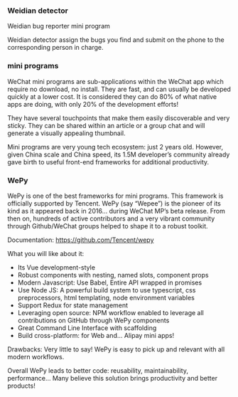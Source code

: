 ### Weidian detector

Weidian bug reporter mini program

Weidian detector assign the bugs you find and submit on the phone to the corresponding person in charge. 

### mini programs

WeChat mini programs are sub-applications within the WeChat app which require no download, no install. They are fast, and can usually be developed quickly at a lower cost. It is considered they can do 80% of what native apps are doing, with only 20% of the development efforts!

They have several touchpoints that make them easily discoverable and very sticky. They can be shared within an article or a group chat and will generate a visually appealing thumbnail. 

Mini programs are very young tech ecosystem: just 2 years old. However, given China scale and China speed, its 1.5M developer’s community already gave birth to useful front-end frameworks for additional productivity. 

### WePy

WePy is one of the best frameworks for mini programs. This framework is officially supported by Tencent. WePy (say “Wepee”) is the pioneer of its kind as it appeared back in 2016… during WeChat MP’s beta release. From then on, hundreds of active contributors and a very vibrant community through Github/WeChat groups helped to shape it to a robust toolkit.

Documentation: https://github.com/Tencent/wepy

What you will like about it:

- Its Vue development-style
- Robust components with nesting, named slots, component props
- Modern Javascript: Use Babel, Entire API wrapped in promises
- Use Node JS: A powerful build system to use typescript, css preprocessors, html templating, node environment variables
- Support Redux for state management
- Leveraging open source: NPM workflow enabled to leverage all contributions on GitHub through WePy components
- Great Command Line Interface with scaffolding
- Build cross-platform: for Web and… Alipay mini apps!

Drawbacks: Very little to say! WePy is easy to pick up and relevant with all modern workflows.

Overall WePy leads to better code: reusability, maintainability, performance… Many believe this solution brings productivity and better products!





